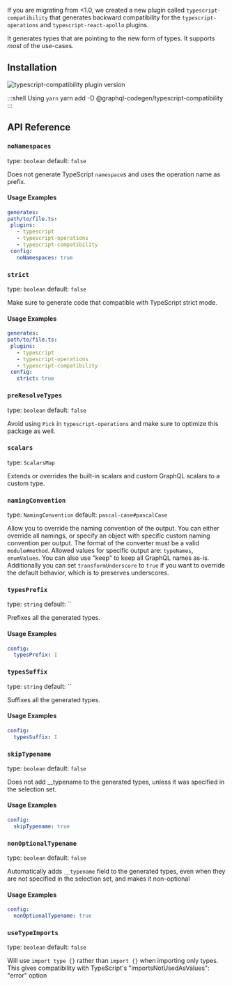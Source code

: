 If you are migrating from <1.0, we created a new plugin called `typescript-compatibility` that generates backward compatibility for the `typescript-operations` and `typescript-react-apollo` plugins.

It generates types that are pointing to the new form of types. It supports _most_ of the use-cases.

## Installation



<img alt="typescript-compatibility plugin version" src="https://img.shields.io/npm/v/@graphql-codegen/typescript-compatibility?color=%23e15799&label=plugin&nbsp;version&style=for-the-badge"/>


    
:::shell Using `yarn`
    yarn add -D @graphql-codegen/typescript-compatibility
:::

## API Reference

### `noNamespaces`

type: `boolean`
default: `false`

Does not generate TypeScript `namespace`s and uses the operation name as prefix.

#### Usage Examples

```yml
generates:
path/to/file.ts:
 plugins:
   - typescript
   - typescript-operations
   - typescript-compatibility
 config:
   noNamespaces: true
```

### `strict`

type: `boolean`
default: `false`

Make sure to generate code that compatible with TypeScript strict mode.

#### Usage Examples

```yml
generates:
path/to/file.ts:
 plugins:
   - typescript
   - typescript-operations
   - typescript-compatibility
 config:
   strict: true
```

### `preResolveTypes`

type: `boolean`
default: `false`

Avoid using `Pick` in `typescript-operations` and make sure to optimize this package as well.


### `scalars`

type: `ScalarsMap`

Extends or overrides the built-in scalars and custom GraphQL scalars to a custom type.


### `namingConvention`

type: `NamingConvention`
default: `pascal-case#pascalCase`

Allow you to override the naming convention of the output.
You can either override all namings, or specify an object with specific custom naming convention per output.
The format of the converter must be a valid `module#method`.
Allowed values for specific output are: `typeNames`, `enumValues`.
You can also use "keep" to keep all GraphQL names as-is.
Additionally you can set `transformUnderscore` to `true` if you want to override the default behavior,
which is to preserves underscores.


### `typesPrefix`

type: `string`
default: ``

Prefixes all the generated types.

#### Usage Examples

```yml
config:
  typesPrefix: I
```

### `typesSuffix`

type: `string`
default: ``

Suffixes all the generated types.

#### Usage Examples

```yml
config:
  typesSuffix: I
```

### `skipTypename`

type: `boolean`
default: `false`

Does not add __typename to the generated types, unless it was specified in the selection set.

#### Usage Examples

```yml
config:
  skipTypename: true
```

### `nonOptionalTypename`

type: `boolean`
default: `false`

Automatically adds `__typename` field to the generated types, even when they are not specified
in the selection set, and makes it non-optional

#### Usage Examples

```yml
config:
  nonOptionalTypename: true
```

### `useTypeImports`

type: `boolean`
default: `false`

Will use `import type {}` rather than `import {}` when importing only types. This gives
compatibility with TypeScript's "importsNotUsedAsValues": "error" option
